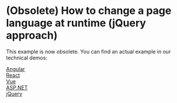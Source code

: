 # (Obsolete) How to change a page language at runtime (jQuery approach)

This example is now obsolete. You can find an actual example in our technical demos:

[Angular](https://js.devexpress.com/Demos/WidgetsGallery/Demo/Localization/UsingIntl/Angular/Light/)<br/>
[React](https://js.devexpress.com/Demos/WidgetsGallery/Demo/Localization/UsingIntl/React/Light/)<br/>
[Vue](https://js.devexpress.com/Demos/WidgetsGallery/Demo/Localization/UsingIntl/Vue/Light/)<br/>
[ASP.NET](https://js.devexpress.com/Demos/WidgetsGallery/Demo/Localization/UsingIntl/NetCore/Light/)<br/>
[jQuery](https://js.devexpress.com/Demos/WidgetsGallery/Demo/Localization/UsingIntl/jQuery/Light/)<br/>
